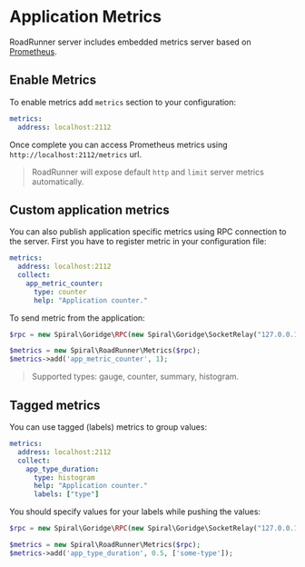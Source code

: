 # Application Metrics
RoadRunner server includes embedded metrics server based on [Prometheus](https://prometheus.io/).

## Enable Metrics
To enable metrics add `metrics` section to your configuration:

```yaml
metrics:
  address: localhost:2112
```

Once complete you can access Prometheus metrics using `http://localhost:2112/metrics` url.
> RoadRunner will expose default `http` and `limit` server metrics automatically.

## Custom application metrics
You can also publish application specific metrics using RPC connection to the server. First you have to register metric in your
configuration file:

```yaml
metrics:
  address: localhost:2112
  collect:
    app_metric_counter:
      type: counter
      help: "Application counter."
```

To send metric from the application:

```php
$rpc = new Spiral\Goridge\RPC(new Spiral\Goridge\SocketRelay("127.0.0.1", 6001));

$metrics = new Spiral\RoadRunner\Metrics($rpc);
$metrics->add('app_metric_counter', 1);
```

> Supported types: gauge, counter, summary, histogram.

## Tagged metrics
You can use tagged (labels) metrics to group values:

```yaml
metrics:
  address: localhost:2112
  collect:
    app_type_duration:
      type: histogram
      help: "Application counter."
      labels: ["type"]
```

You should specify values for your labels while pushing the values:

```php
$rpc = new Spiral\Goridge\RPC(new Spiral\Goridge\SocketRelay("127.0.0.1", 6001));

$metrics = new Spiral\RoadRunner\Metrics($rpc);
$metrics->add('app_type_duration', 0.5, ['some-type']);
```

